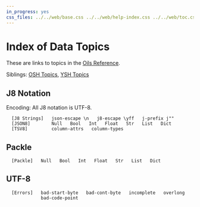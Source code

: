 ```yaml
---
in_progress: yes
css_files: ../../web/base.css ../../web/help-index.css ../../web/toc.css
---
```


Index of Data Topics
===

These are links to topics in the [Oils Reference](index.html).

Siblings: [OSH Topics](index-osh.html), [YSH Topics](index-ysh.html)

<div id="toc">
</div>

<h2 id="j8-str">J8 Notation</h2>

Encoding: All J8 notation is UTF-8.

```chapter-links-data-lang
  [J8 Strings]   json-escape \n   j8-escape \yff   j-prefix j""
  [JSON8]        Null   Bool   Int   Float   Str   List   Dict
  [TSV8]         column-attrs   column-types
```

<h2 id="packle">Packle</h2>


```chapter-links-data-lang
  [Packle]   Null   Bool   Int   Float   Str   List   Dict
```

<h2 id="utf-8">UTF-8</h2>

```chapter-links-data-lang
  [Errors]   bad-start-byte   bad-cont-byte   incomplete   overlong
             bad-code-point
```
